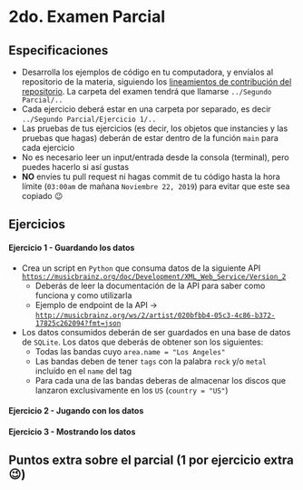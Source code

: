 # 2do. Examen Parcial

## Especificaciones

* Desarrolla los ejemplos de código en tu computadora, y envíalos al repositorio de la materia, siguiendo los [lineamientos de contribución del repositorio](https://github.com/AnhellO/DAS_Sistemas#contributing). La carpeta del examen tendrá que llamarse `../Segundo Parcial/..`
* Cada ejercicio deberá estar en una carpeta por separado, es decir `../Segundo Parcial/Ejercicio 1/..`
* Las pruebas de tus ejercicios (es decir, los objetos que instancies y las pruebas que hagas) deberán de estar dentro de la función `main` para cada ejercicio
* No es necesario leer un input/entrada desde la consola (terminal), pero puedes hacerlo si así gustas
* **NO** envíes tu pull request ni hagas commit de tu código hasta la hora límite (`03:00am` de mañana `Noviembre 22, 2019`) para evitar que este sea copiado :wink:

## Ejercicios

#### Ejercicio 1 - Guardando los datos

* Crea un script en `Python` que consuma datos de la siguiente API [`https://musicbrainz.org/doc/Development/XML_Web_Service/Version_2`](https://musicbrainz.org/doc/Development/XML_Web_Service/Version_2)
  * Deberás de leer la documentación de la API para saber como funciona y como utilizarla
  * Ejemplo de endpoint de la API -> [`http://musicbrainz.org/ws/2/artist/020bfbb4-05c3-4c86-b372-17825c262094?fmt=json`](http://musicbrainz.org/ws/2/artist/020bfbb4-05c3-4c86-b372-17825c262094?fmt=json)
* Los datos consumidos deberán de ser guardados en una base de datos de `SQLite`. Los datos que deberás de obtener son los siguientes:
  * Todas las bandas cuyo `area.name = "Los Angeles"`
  * Las bandas deben de tener `tags` con la palabra `rock` y/o `metal` incluído en el `name` del tag
  * Para cada una de las bandas deberas de almacenar los discos que lanzaron exclusivamente en los `US` (`country = "US"`)

#### Ejercicio 2 - Jugando con los datos



#### Ejercicio 3 - Mostrando los datos




## Puntos extra sobre el parcial (1 por ejercicio extra :wink:)